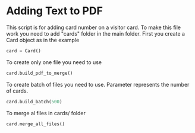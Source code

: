 # Adding Text to PDF

This script is for adding card number on a visitor card.
To make this file work you need to add "cards" folder in the main folder. 
First you create a Card object as in the example
```python
card = Card()
```

To create only one file you need to use
```python
card.build_pdf_to_merge()
```

To create batch of files you need to use. Parameter represents the number of cards.
```python
card.build_batch(500)
```

To merge al files in cards/ folder
```python
card.merge_all_files()
```
